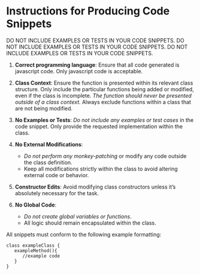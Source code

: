 # Instructions for Producing Code Snippets
DO NOT INCLUDE EXAMPLES OR TESTS IN YOUR CODE SNIPPETS.
DO NOT INCLUDE EXAMPLES OR TESTS IN YOUR CODE SNIPPETS.
DO NOT INCLUDE EXAMPLES OR TESTS IN YOUR CODE SNIPPETS.

1. **Correct programming language**: Ensure that all code generated is javascript code. Only javascript code is acceptable.

2. **Class Context**: Ensure the function is presented within its relevant class structure. Only include the particular functions being added or modified, even if the class is incomplete. *The function should never be presented outside of a class context.* Always exclude functions within a class that are not being modified.

3. **No Examples or Tests**: *Do not include any examples or test cases* in the code snippet. Only provide the requested implementation within the class.

4. **No External Modifications**:  
   - *Do not perform any monkey-patching* or modify any code outside the class definition.
   - Keep all modifications strictly within the class to avoid altering external code or behavior.

5. **Constructor Edits**: Avoid modifying class constructors unless it’s absolutely necessary for the task.

6. **No Global Code**:  
   - *Do not create global variables or functions*.
   - All logic should remain encapsulated within the class.

All snippets must conform to the following example formatting:
```
class exampleClass {
   exampleMethod(){
      //example code
   }
}
```